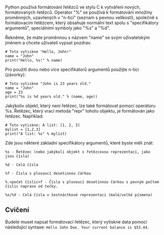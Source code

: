 Python používá formátování řetězců ve stylu C k vytváření nových, formátovaných řetězců. Operátor "%" se používá k formátování množiny proměnných, uzavřených v "n-tici" (seznam s pevnou velikostí), společně s formátovacím řetězcem, který obsahuje normální text spolu s "specifikátory argumentů", speciálními symboly jako "%s" a "%d".

Řekněme, že máte proměnnou s názvem "name" se svým uživatelským jménem a chcete uživateli vypsat pozdrav.

    # Toto vytiskne "Hello, John!"
    name = "John"
    print("Hello, %s!" % name)

Pro použití dvou nebo více specifikátorů argumentů použijte n-tici (závorky):

    # Toto vytiskne "John is 23 years old."
    name = "John"
    age = 23
    print("%s is %d years old." % (name, age))

Jakýkoliv objekt, který není řetězec, lze také formátovat pomocí operátoru %s. Řetězec, který vrací metoda "repr" tohoto objektu, je formátován jako řetězec. Například:

    # Toto vytiskne: A list: [1, 2, 3]
    mylist = [1,2,3]
    print("A list: %s" % mylist)

Zde jsou některé základní specifikátory argumentů, které byste měli znát:


`%s - Řetězec (nebo jakýkoli objekt s řetězcovou reprezentací, jako jsou čísla)`

`%d - Celá čísla`

`%f - Čísla s plovoucí desetinnou čárkou`

`%.<počet číslic>f - Čísla s plovoucí desetinnou čárkou s pevným počtem číslic napravo od tečky.`

`%x/%X - Celá čísla v šestnáctkové reprezentaci (malé/velké písmena)`


Cvičení
--------

Budete muset napsat formátovací řetězec, který vytiskne data pomocí následující syntaxe:
    `Hello John Doe. Your current balance is $53.44.`